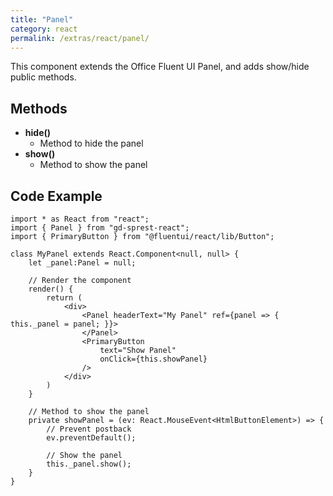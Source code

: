 ```yaml
---
title: "Panel"
category: react
permalink: /extras/react/panel/
---
```

This component extends the Office Fluent UI Panel, and adds show/hide public methods.

## Methods

* **hide()**
    * Method to hide the panel
* **show()**
    * Method to show the panel

## Code Example

```tsx
import * as React from "react";
import { Panel } from "gd-sprest-react";
import { PrimaryButton } from "@fluentui/react/lib/Button";

class MyPanel extends React.Component<null, null> {
    let _panel:Panel = null;

    // Render the component
    render() {
        return (
            <div>
                <Panel headerText="My Panel" ref={panel => { this._panel = panel; }}>
                </Panel>
                <PrimaryButton
                    text="Show Panel"
                    onClick={this.showPanel}
                />
            </div>
        )
    }

    // Method to show the panel
    private showPanel = (ev: React.MouseEvent<HtmlButtonElement>) => {
        // Prevent postback
        ev.preventDefault();

        // Show the panel
        this._panel.show();
    }
}
```